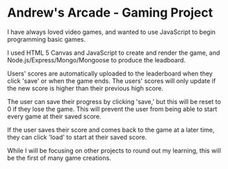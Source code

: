 # Andrew's Arcade - Gaming Project

I have always loved video games, and wanted to use JavaScript to begin programming basic games.

I used HTML 5 Canvas and JavaScript to create and render the game, and Node.js/Express/Mongo/Mongoose to produce the leadboard.

Users' scores are automatically uploaded to the leaderboard when they click 'save' or when the game ends.
The users' scores will only update if the new score is higher than their previous high score.

The user can save their progress by clicking 'save,' but this will be reset to 0 if they lose the game.
This will prevent the user from being able to start every game at their saved score.

If the user saves their score and comes back to the game at a later time, they can click 'load' to start at their saved score.

While I will be focusing on other projects to round out my learning, this will be the first of many game creations.
